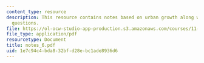 ```yaml
---
content_type: resource
description: This resource contains notes based on urban growth along with discussion
  questions.
file: https://ol-ocw-studio-app-production.s3.amazonaws.com/courses/11-522-research-seminar-on-urban-information-systems-fall-2005/1e7c94c4bda832bfd28ebc1ade8936d6_notes_6.pdf
file_type: application/pdf
resourcetype: Document
title: notes_6.pdf
uid: 1e7c94c4-bda8-32bf-d28e-bc1ade8936d6
---
```


